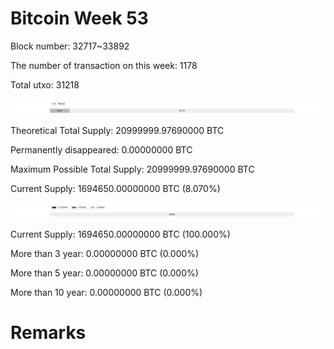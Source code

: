 # Bitcoin Week 53

Block number: 32717~33892

The number of transaction on this week: 1178

Total utxo: 31218

![](../images/mined_week53.png)

Theoretical Total Supply: 20999999.97690000 BTC

Permanently disappeared: 0.00000000 BTC

Maximum Possible Total Supply: 20999999.97690000 BTC

Current Supply: 1694650.00000000 BTC (8.070%)

![](../images/year_week53.png)


Current Supply: 1694650.00000000 BTC (100.000%)

More than 3 year: 0.00000000 BTC (0.000%)

More than 5 year: 0.00000000 BTC (0.000%)

More than 10 year: 0.00000000 BTC (0.000%)

# Remarks

